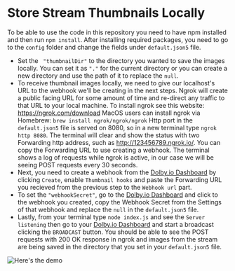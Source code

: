 # Store Stream Thumbnails Locally
To be able to use the code in this repository you need to have npm installed and then run `npm install`. After installing required packages, you need to go to the `config` folder and change the fields under `default.json5` file. 
- Set the ` "thumbnailDir"` to the directory you wanted to save the images locally. You can set it as `"."` for the current directory or you can create a new directory and use the path of it to replace the `null`.
- To receive thumbnail images locally, we need to give our localhost's URL to the webhook we'll be creating in the next steps. Ngrok will create a public facing URL for some amount of time and re-direct any traffic to that URL to your local machine. To install ngrok see this website: https://ngrok.com/download
    MacOS users can install ngrok via Homebrew: `brew install ngrok/ngrok/ngrok`
Http port in the `default.json5` file is served on 8080, so in a new terminal type `ngrok http 8080`. The terminal will clear and show the status with two Forwarding http address, such as http://123456789.ngrok.io/. You can copy the Forwarding URL to use creating a webhook. The terminal shows a log of requests while ngrok is active, in our case we will be seeing POST requests every 30 seconds.
- Next, you need to create a webhook from the [Dolby.io Dashboard](https://streaming.dolby.io/#/webhooks) by clicking `Create`, enable `Thumbnail hooks` and paste the Forwarding URL you recieved from the previous step to the `Webhook url` part.
- To set the `"webhookSecret"`, go to the [Dolby.io Dashboard](https://streaming.dolby.io/#/webhooks) and click to the webhook you created, copy the Webhook Secret from the Settings of that webhook and replace the `null` in the `default.json5` file.
- Lastly, from your terminal type `node index.js` and see the `Server listening` then go to your [Dolby.io Dashboard](https://streaming.dolby.io/#/tokens) and start a broadcast clicking the `BROADCAST` button.
You should be able to see the POST requests with 200 OK response in ngrok and images from the stream are being saved in the directory that you set in your `default.json5` file.

![Here's the demo](../assets/save-thumbnails-locally.gif)
